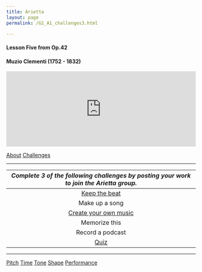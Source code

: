 ```yaml
---
title: Arietta
layout: page
permalink: /G1_A1_challenges3.html

---
```

#### Lesson Five from Op.42

#### Muzio Clementi (1752 - 1832)

<iframe width="100%" height="200" scrolling="no" frameborder="no" src="https://w.soundcloud.com/player/?url=https%3A//api.soundcloud.com/tracks/186949914%3Fsecret_token%3Ds-dzFHo&amp;auto_play=false&amp;hide_related=false&amp;show_comments=true&amp;show_user=true&amp;show_reposts=false&amp;visual=true"></iframe>

<a href="G1_A1_about3.html" class="button info" style="width: 95%" >About</a>
<a href="G1_A1_pathway3.html" class="button info" style="width: 95%" >Challenges</a>

***


| *Complete 3 of the following challenges by posting your work to join the Arietta group.* | 
| :------------: | 
| [Keep the beat](G1_A1_clap_challenge.html)       |
| Make up a song      |
|[Create your own music](G1_A1_improv_challenge.html)|
|Memorize this|
|Record a podcast|
|[Quiz](G1_A1_quiz)|


***

<a href="G1_A1_pitch.html" class="button info" style="width: 95%">Pitch</a>
<a href="G1_A1_time.html" class="button info" style="width: 95%">Time</a>
<a href="G1_A1_tone.html" class="button info" style="width: 95%" >Tone</a>
<a href="G1_A1_shape.html" class="button info" style="width: 95%" >Shape</a>
<a href="G1_A1_performance.html" class="button info" style="width: 95%" >Performance</a>



